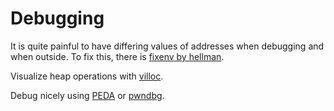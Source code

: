 Debugging
=========

It is quite painful to have differing values of addresses when debugging and when outside. To fix this, there is [fixenv by hellman](https://github.com/hellman/fixenv).

Visualize heap operations with [villoc](https://github.com/wapiflapi/villoc).

Debug nicely using [PEDA](https://github.com/longld/peda) or [pwndbg](https://github.com/zachriggle/pwndbg).
